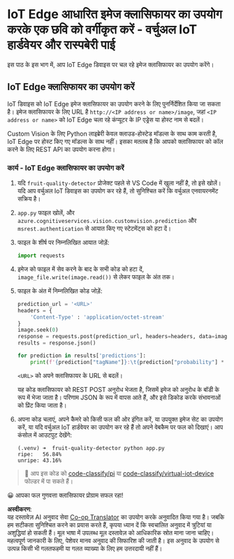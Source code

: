 <!--
CO_OP_TRANSLATOR_METADATA:
{
  "original_hash": "50151d9f9dce2801348a93880ef16d86",
  "translation_date": "2025-08-25T16:38:26+00:00",
  "source_file": "4-manufacturing/lessons/3-run-fruit-detector-edge/single-board-computer.md",
  "language_code": "hi"
}
-->
# IoT Edge आधारित इमेज क्लासिफायर का उपयोग करके एक छवि को वर्गीकृत करें - वर्चुअल IoT हार्डवेयर और रास्पबेरी पाई

इस पाठ के इस भाग में, आप IoT Edge डिवाइस पर चल रहे इमेज क्लासिफायर का उपयोग करेंगे।

## IoT Edge क्लासिफायर का उपयोग करें

IoT डिवाइस को IoT Edge इमेज क्लासिफायर का उपयोग करने के लिए पुनर्निर्देशित किया जा सकता है। इमेज क्लासिफायर के लिए URL है `http://<IP address or name>/image`, जहां `<IP address or name>` को IoT Edge चला रहे कंप्यूटर के IP एड्रेस या होस्ट नाम से बदलें।

Custom Vision के लिए Python लाइब्रेरी केवल क्लाउड-होस्टेड मॉडल्स के साथ काम करती है, IoT Edge पर होस्ट किए गए मॉडल्स के साथ नहीं। इसका मतलब है कि आपको क्लासिफायर को कॉल करने के लिए REST API का उपयोग करना होगा।

### कार्य - IoT Edge क्लासिफायर का उपयोग करें

1. यदि `fruit-quality-detector` प्रोजेक्ट पहले से VS Code में खुला नहीं है, तो इसे खोलें। यदि आप वर्चुअल IoT डिवाइस का उपयोग कर रहे हैं, तो सुनिश्चित करें कि वर्चुअल एनवायरनमेंट सक्रिय है।

1. `app.py` फाइल खोलें, और `azure.cognitiveservices.vision.customvision.prediction` और `msrest.authentication` से आयात किए गए स्टेटमेंट्स को हटा दें।

1. फाइल के शीर्ष पर निम्नलिखित आयात जोड़ें:

    ```python
    import requests
    ```

1. इमेज को फाइल में सेव करने के बाद के सभी कोड को हटा दें, `image_file.write(image.read())` से लेकर फाइल के अंत तक।

1. फाइल के अंत में निम्नलिखित कोड जोड़ें:

    ```python
    prediction_url = '<URL>'
    headers = {
        'Content-Type' : 'application/octet-stream'
    }
    image.seek(0)
    response = requests.post(prediction_url, headers=headers, data=image)
    results = response.json()
    
    for prediction in results['predictions']:
        print(f'{prediction["tagName"]}:\t{prediction["probability"] * 100:.2f}%')
    ```

    `<URL>` को अपने क्लासिफायर के URL से बदलें।

    यह कोड क्लासिफायर को REST POST अनुरोध भेजता है, जिसमें इमेज को अनुरोध के बॉडी के रूप में भेजा जाता है। परिणाम JSON के रूप में वापस आते हैं, और इसे डिकोड करके संभावनाओं को प्रिंट किया जाता है।

1. अपना कोड चलाएं, अपने कैमरे को किसी फल की ओर इंगित करें, या उपयुक्त इमेज सेट का उपयोग करें, या यदि वर्चुअल IoT हार्डवेयर का उपयोग कर रहे हैं तो अपने वेबकैम पर फल को दिखाएं। आप कंसोल में आउटपुट देखेंगे:

    ```output
    (.venv) ➜  fruit-quality-detector python app.py
    ripe:   56.84%
    unripe: 43.16%
    ```

> 💁 आप इस कोड को [code-classify/pi](../../../../../4-manufacturing/lessons/3-run-fruit-detector-edge/code-classify/pi) या [code-classify/virtual-iot-device](../../../../../4-manufacturing/lessons/3-run-fruit-detector-edge/code-classify/virtual-iot-device) फोल्डर में पा सकते हैं।

😀 आपका फल गुणवत्ता क्लासिफायर प्रोग्राम सफल रहा!

**अस्वीकरण**:  
यह दस्तावेज़ AI अनुवाद सेवा [Co-op Translator](https://github.com/Azure/co-op-translator) का उपयोग करके अनुवादित किया गया है। जबकि हम सटीकता सुनिश्चित करने का प्रयास करते हैं, कृपया ध्यान दें कि स्वचालित अनुवाद में त्रुटियां या अशुद्धियां हो सकती हैं। मूल भाषा में उपलब्ध मूल दस्तावेज़ को आधिकारिक स्रोत माना जाना चाहिए। महत्वपूर्ण जानकारी के लिए, पेशेवर मानव अनुवाद की सिफारिश की जाती है। इस अनुवाद के उपयोग से उत्पन्न किसी भी गलतफहमी या गलत व्याख्या के लिए हम उत्तरदायी नहीं हैं।